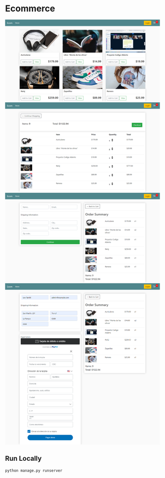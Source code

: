 # Ecommerce

![ecommerce](template/images/localhost.png)
![cart](template/images/cart.png)
![checkout1](template/images/checkout-1607985537803.png)
![checkout3](template/images/checkout-1607985629426.png)

## Run Locally

`python manage.py runserver`